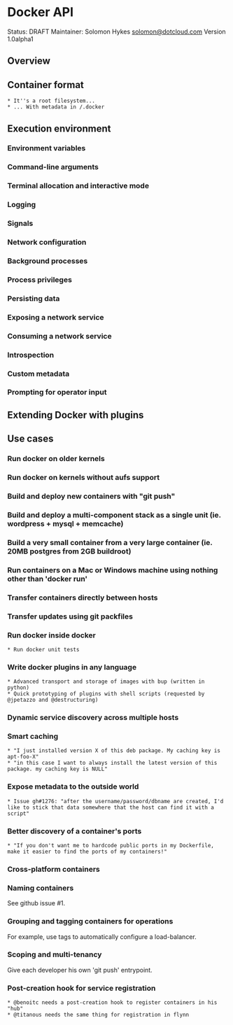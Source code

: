 # Docker API

Status: DRAFT
Maintainer: Solomon Hykes <solomon@dotcloud.com>
Version 1.0alpha1


## Overview


## Container format

	* It''s a root filesystem...
	* ... With metadata in /.docker


## Execution environment

### Environment variables

### Command-line arguments

### Terminal allocation and interactive mode

### Logging

### Signals

### Network configuration

### Background processes

### Process privileges

### Persisting data

### Exposing a network service

### Consuming a network service

### Introspection

### Custom metadata

### Prompting for operator input


## Extending Docker with plugins


## Use cases

### Run docker on older kernels

### Run docker on kernels without aufs support

### Build and deploy new containers with "git push"

### Build and deploy a multi-component stack as a single unit (ie. wordpress + mysql + memcache)

### Build a very small container from a very large container (ie. 20MB postgres from 2GB buildroot)

### Run containers on a Mac or Windows machine using nothing other than 'docker run'

### Transfer containers directly between hosts

### Transfer updates using git packfiles

### Run docker inside docker

	* Run docker unit tests

### Write docker plugins in any language

	* Advanced transport and storage of images with bup (written in python)
	* Quick prototyping of plugins with shell scripts (requested by @jpetazzo and @destructuring)

### Dynamic service discovery across multiple hosts

### Smart caching

	* "I just installed version X of this deb package. My caching key is apt-foo-X"
	* "in this case I want to always install the latest version of this package. my caching key is NULL"

### Expose metadata to the outside world

	* Issue gh#1276: "after the username/password/dbname are created, I'd like to stick that data somewhere that the host can find it with a script"


### Better discovery of a container's ports

	* "If you don't want me to hardcode public ports in my Dockerfile, make it easier to find the ports of my containers!"

### Cross-platform containers


### Naming containers

See github issue #1.

### Grouping and tagging containers for operations

For example, use tags to automatically configure a load-balancer.


### Scoping and multi-tenancy

Give each developer his own 'git push' entrypoint.


### Post-creation hook for service registration

	* @benoitc needs a post-creation hook to register containers in his "hub"
	* @titanous needs the same thing for registration in flynn

